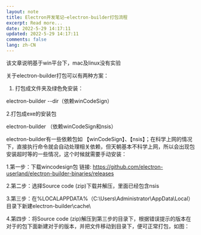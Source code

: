 ```yaml
---
layout: note
title: Electron开发笔记—electron-builder打包流程
excerpt: Read more...
date: 2022-5-29 14:17:11
updated: 2022-5-29 14:17:11
comments: false
lang: zh-CN
---
```


该文章说明基于win平台下，mac及linux没有实验

关于electron-builder打包可以有两种方案：

1. 打包成文件夹及绿色免安装：

electron-builder --dir（依赖winCodeSign）

2.打包成exe的安装包

electron-builder （依赖winCodeSign和nsis）



electron-builder有一些依赖包如 【winCodeSign】、【nsis】；在科学上网的情况下，直接执行命令就会自动处理相关依赖，但天朝基本不科学上网，所以会出现包安装超时等的一些情况，这个时候就需要手动安装：

1.第一步：下载wincodesign包 链接: https://github.com/electron-userland/electron-builder-binaries/releases

2.第二步：选择Source code (zip)下载并解压，里面已经包含nsis

3.第三步：在%LOCALAPPDATA%（C:\Users\Administrator\AppData\Local）目录下新建electron-builder\cache\

4.第四步：将Source code (zip)解压到第三步的目录下，根据错误提示的版本在对于的包下面新建对于的版本，并把文件移动到目录下，便可正常打包，如图：